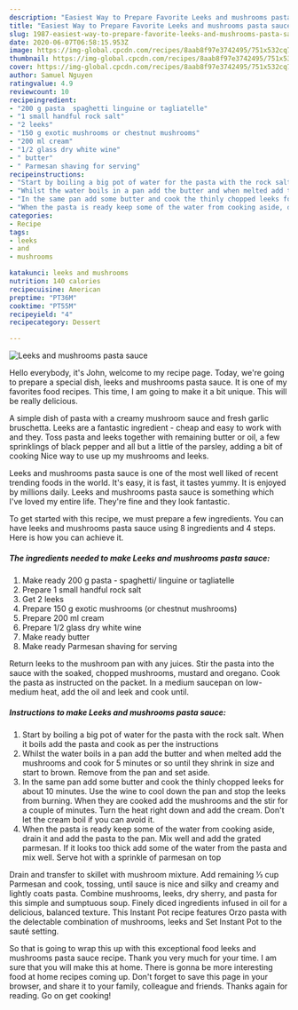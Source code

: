 ```yaml
---
description: "Easiest Way to Prepare Favorite Leeks and mushrooms pasta sauce"
title: "Easiest Way to Prepare Favorite Leeks and mushrooms pasta sauce"
slug: 1987-easiest-way-to-prepare-favorite-leeks-and-mushrooms-pasta-sauce
date: 2020-06-07T06:58:15.953Z
image: https://img-global.cpcdn.com/recipes/8aab8f97e3742495/751x532cq70/leeks-and-mushrooms-pasta-sauce-recipe-main-photo.jpg
thumbnail: https://img-global.cpcdn.com/recipes/8aab8f97e3742495/751x532cq70/leeks-and-mushrooms-pasta-sauce-recipe-main-photo.jpg
cover: https://img-global.cpcdn.com/recipes/8aab8f97e3742495/751x532cq70/leeks-and-mushrooms-pasta-sauce-recipe-main-photo.jpg
author: Samuel Nguyen
ratingvalue: 4.9
reviewcount: 10
recipeingredient:
- "200 g pasta  spaghetti linguine or tagliatelle"
- "1 small handful rock salt"
- "2 leeks"
- "150 g exotic mushrooms or chestnut mushrooms"
- "200 ml cream"
- "1/2 glass dry white wine"
- " butter"
- " Parmesan shaving for serving"
recipeinstructions:
- "Start by boiling a big pot of water for the pasta with the rock salt. When it boils add the pasta and cook as per the instructions"
- "Whilst the water boils in a pan add the butter and when melted add the mushrooms and cook for 5 minutes or so until they shrink in size and start to brown. Remove from the pan and set aside."
- "In the same pan add some butter and cook the thinly chopped leeks for about 10 minutes. Use the wine to cool down the pan and stop the leeks from burning. When they are cooked add the mushrooms and the stir for a couple of minutes. Turn the heat right down and add the cream. Don&#39;t let the cream boil if you can avoid it."
- "When the pasta is ready keep some of the water from cooking aside, drain it and add the pasta to the pan. Mix well and add the grated parmesan. If it looks too thick add some of the water from the pasta and mix well. Serve hot with a sprinkle of parmesan on top"
categories:
- Recipe
tags:
- leeks
- and
- mushrooms

katakunci: leeks and mushrooms 
nutrition: 140 calories
recipecuisine: American
preptime: "PT36M"
cooktime: "PT55M"
recipeyield: "4"
recipecategory: Dessert

---
```



![Leeks and mushrooms pasta sauce](https://img-global.cpcdn.com/recipes/8aab8f97e3742495/751x532cq70/leeks-and-mushrooms-pasta-sauce-recipe-main-photo.jpg)

Hello everybody, it's John, welcome to my recipe page. Today, we're going to prepare a special dish, leeks and mushrooms pasta sauce. It is one of my favorites food recipes. This time, I am going to make it a bit unique. This will be really delicious.

A simple dish of pasta with a creamy mushroom sauce and fresh garlic bruschetta. Leeks are a fantastic ingredient - cheap and easy to work with and they. Toss pasta and leeks together with remaining butter or oil, a few sprinklings of black pepper and all but a little of the parsley, adding a bit of cooking Nice way to use up my mushrooms and leeks.

Leeks and mushrooms pasta sauce is one of the most well liked of recent trending foods in the world. It's easy, it is fast, it tastes yummy. It is enjoyed by millions daily. Leeks and mushrooms pasta sauce is something which I've loved my entire life. They're fine and they look fantastic.


To get started with this recipe, we must prepare a few ingredients. You can have leeks and mushrooms pasta sauce using 8 ingredients and 4 steps. Here is how you can achieve it.

<!--inarticleads1-->

##### The ingredients needed to make Leeks and mushrooms pasta sauce:

1. Make ready 200 g pasta - spaghetti/ linguine or tagliatelle
1. Prepare 1 small handful rock salt
1. Get 2 leeks
1. Prepare 150 g exotic mushrooms (or chestnut mushrooms)
1. Prepare 200 ml cream
1. Prepare 1/2 glass dry white wine
1. Make ready  butter
1. Make ready  Parmesan shaving for serving


Return leeks to the mushroom pan with any juices. Stir the pasta into the sauce with the soaked, chopped mushrooms, mustard and oregano. Cook the pasta as instructed on the packet. In a medium saucepan on low-medium heat, add the oil and leek and cook until. 

<!--inarticleads2-->

##### Instructions to make Leeks and mushrooms pasta sauce:

1. Start by boiling a big pot of water for the pasta with the rock salt. When it boils add the pasta and cook as per the instructions
1. Whilst the water boils in a pan add the butter and when melted add the mushrooms and cook for 5 minutes or so until they shrink in size and start to brown. Remove from the pan and set aside.
1. In the same pan add some butter and cook the thinly chopped leeks for about 10 minutes. Use the wine to cool down the pan and stop the leeks from burning. When they are cooked add the mushrooms and the stir for a couple of minutes. Turn the heat right down and add the cream. Don&#39;t let the cream boil if you can avoid it.
1. When the pasta is ready keep some of the water from cooking aside, drain it and add the pasta to the pan. Mix well and add the grated parmesan. If it looks too thick add some of the water from the pasta and mix well. Serve hot with a sprinkle of parmesan on top


Drain and transfer to skillet with mushroom mixture. Add remaining ⅓ cup Parmesan and cook, tossing, until sauce is nice and silky and creamy and lightly coats pasta. Combine mushrooms, leeks, dry sherry, and pasta for this simple and sumptuous soup. Finely diced ingredients infused in oil for a delicious, balanced texture. This Instant Pot recipe features Orzo pasta with the delectable combination of mushrooms, leeks and Set Instant Pot to the sauté setting. 

So that is going to wrap this up with this exceptional food leeks and mushrooms pasta sauce recipe. Thank you very much for your time. I am sure that you will make this at home. There is gonna be more interesting food at home recipes coming up. Don't forget to save this page in your browser, and share it to your family, colleague and friends. Thanks again for reading. Go on get cooking!
